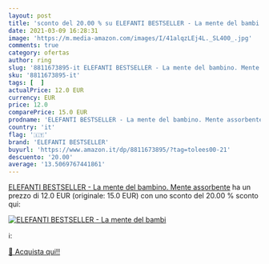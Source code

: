 ```yaml
---
layout: post
title: 'sconto del 20.00 % su ELEFANTI BESTSELLER - La mente del bambi  '
date: 2021-03-09 16:28:31
image: 'https://m.media-amazon.com/images/I/41alqzLEj4L._SL400_.jpg'
comments: true
category: ofertas
author: ring
slug: '8811673895-it ELEFANTI BESTSELLER - La mente del bambino. Mente assorbente'
sku: '8811673895-it'
tags: [  ]
actualPrice: 12.0 EUR
currency: EUR
price: 12.0
comparePrice: 15.0 EUR
prodname: 'ELEFANTI BESTSELLER - La mente del bambino. Mente assorbente'
country: 'it'
flag: '🇮🇹'
brand: 'ELEFANTI BESTSELLER'
buyurl: 'https://www.amazon.it/dp/8811673895/?tag=tolees00-21'
descuento: '20.00'
average: '13.5069767441861'
---
```


[ELEFANTI BESTSELLER - La mente del bambino. Mente assorbente](https://www.amazon.it/dp/8811673895/?tag=tolees00-21) ha un prezzo di 12.0 EUR (originale: 15.0 EUR) con uno sconto del 20.00 % sconto qui:

[![ELEFANTI BESTSELLER - La mente del bambi](https://m.media-amazon.com/images/I/41alqzLEj4L._SL400_.jpg)](https://www.amazon.it/dp/8811673895/?tag=tolees00-21)

ℹ️:


[🛒 Acquista qui!!](https://www.amazon.it/dp/8811673895/?tag=tolees00-21)
